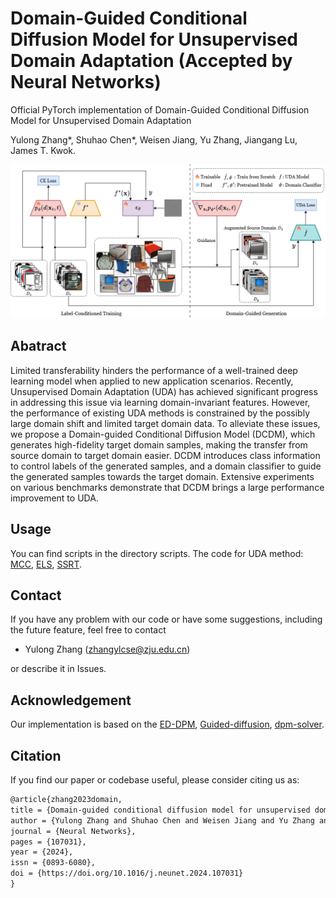 # Domain-Guided Conditional Diffusion Model for Unsupervised Domain Adaptation (Accepted by Neural Networks)

Official PyTorch implementation of Domain-Guided Conditional Diffusion Model for Unsupervised Domain Adaptation

Yulong Zhang*, Shuhao Chen*, Weisen Jiang, Yu Zhang, Jiangang Lu, James T. Kwok.


![framework](./figures/Framework.png)

## Abatract
Limited transferability hinders the performance of a well-trained deep learning model when applied to new application scenarios. Recently, Unsupervised Domain Adaptation (UDA) has achieved significant progress in addressing this issue via learning domain-invariant features. However, the performance of existing UDA methods is constrained by the possibly large domain shift and limited target domain data. To alleviate these issues, we propose a Domain-guided Conditional Diffusion Model (DCDM), which generates high-fidelity target domain samples, making the transfer from source domain to target domain easier. DCDM introduces class information to control labels of the generated samples, and a domain classifier to guide the generated samples towards the target domain. Extensive experiments on various benchmarks demonstrate that DCDM brings a large performance improvement to UDA.
<!-- 
## Installation

setup.py
``` -->

## Usage
You can find scripts in the directory scripts. 
The code for UDA method: [MCC](https://github.com/thuml/Transfer-Learning-Library/tree/master/examples/domain_adaptation/image_classification), [ELS](https://github.com/yfzhang114/Environment-Label-Smoothing), [SSRT](https://github.com/tsun/SSRT).

## Contact
If you have any problem with our code or have some suggestions, including the future feature, feel free to contact 
- Yulong Zhang (zhangylcse@zju.edu.cn)

or describe it in Issues.


## Acknowledgement

Our implementation is based on the [ED-DPM](https://github.com/ZGCTroy/ED-DPM), [Guided-diffusion](https://github.com/openai/guided-diffusion), [dpm-solver](https://github.com/LuChengTHU/dpm-solver).

## Citation
If you find our paper or codebase useful, please consider citing us as:
```latex
@article{zhang2023domain,
title = {Domain-guided conditional diffusion model for unsupervised domain adaptation},
author = {Yulong Zhang and Shuhao Chen and Weisen Jiang and Yu Zhang and Jiangang Lu and James T. Kwok},
journal = {Neural Networks},
pages = {107031},
year = {2024},
issn = {0893-6080},
doi = {https://doi.org/10.1016/j.neunet.2024.107031}
}
